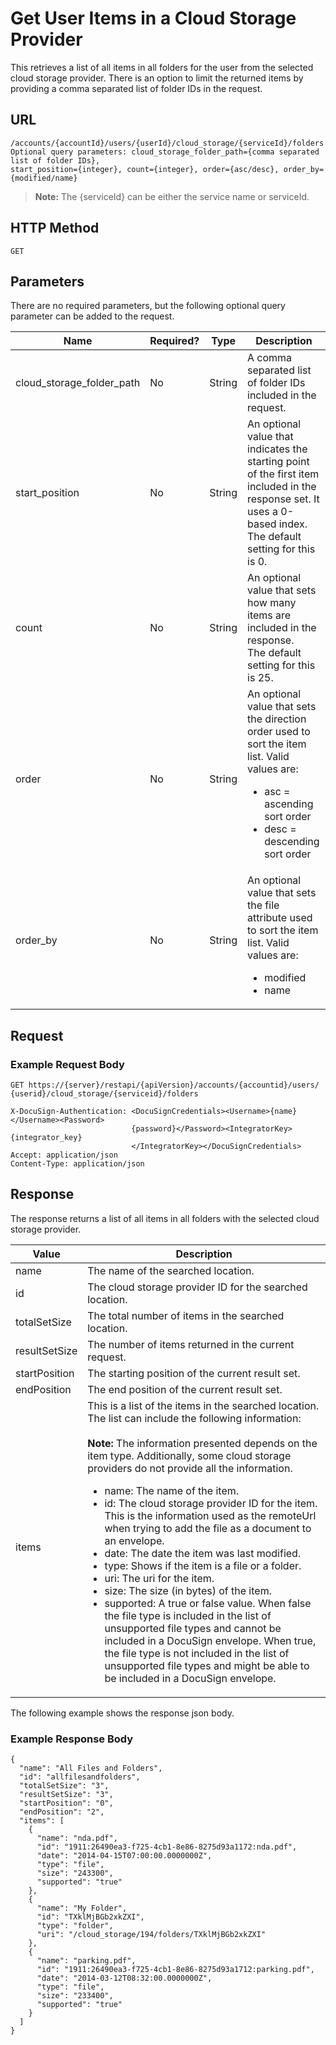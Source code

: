 # Get User Items in a Cloud Storage Provider

This retrieves a list of all items in all folders for the user from the selected cloud storage provider.
There is an option to limit the returned items by providing a comma separated list of folder IDs in the request.

## URL

    /accounts/{accountId}/users/{userId}/cloud_storage/{serviceId}/folders
    Optional query parameters: cloud_storage_folder_path={comma separated list of folder IDs},
    start_position={integer}, count={integer}, order={asc/desc}, order_by={modified/name}

>**Note:** The {serviceId} can be either the service name or serviceId.

## HTTP Method

    GET

## Parameters

There are no required parameters, but the following optional query parameter can be added to the request.

|Name|Required?|Type|Description|
|----|---------|----|-----------|
|cloud_storage_folder_path|No|String|A comma separated list of folder IDs included in the request.|
|start_position|No|String|An optional value that indicates the starting point of the first item included in the response set. It uses a 0-based index. The default setting for this is 0.|
|count|No|String|An optional value that sets how many items are included in the response.<br/>The default setting for this is 25.|
|order|No|String|An optional value that sets the direction order used to sort the item list. Valid values are:<ul><li>asc = ascending sort order</li><li>desc = descending sort order</li></ul>|
|order_by|No|String|An optional value that sets the file attribute used to sort the item list. Valid values are:<ul><li>modified</li><li>name</li></ul>|

## Request

### Example Request Body

    GET https://{server}/restapi/{apiVersion}/accounts/{accountid}/users/
    {userid}/cloud_storage/{serviceid}/folders
    
    X-DocuSign-Authentication: <DocuSignCredentials><Username>{name}</Username><Password>
                               {password}</Password><IntegratorKey>{integrator_key}
                               </IntegratorKey></DocuSignCredentials>
    Accept: application/json
    Content-Type: application/json

## Response

The response returns a list of all items in all folders with the selected cloud storage provider.

|Value|Description|
|-----|-----------|
|name|The name of the searched location.|
|id|The cloud storage provider ID for the searched location.|
|totalSetSize|The total number of items in the searched location.|
|resultSetSize|The number of items returned in the current request.|
|startPosition|The starting position of the current result set.|
|endPosition|The end position of the current result set.|
|items|This is a list of the items in the searched location. The list can include the following information:<br/><br/>**Note:** The information presented depends on the item type. Additionally, some cloud storage providers do not provide all the information.<br/><ul><li>name: The name of the item.</li><li>id: The cloud storage provider ID for the item. This is the information used as the remoteUrl when trying to add the file as a document to an envelope.</li><li>date: The date the item was last modified.</li><li>type: Shows if the item is a file or a folder.</li><li>uri: The uri for the item.</li><li>size: The size (in bytes) of the item.</li><li>supported: A true or false value. When false the file type is included in the list of unsupported file types and cannot be included in a DocuSign envelope. When true, the file type is not included in the list of unsupported file types and might be able to be included in a DocuSign envelope.</li></ul>|

The following example shows the response json body.

### Example Response Body

    {
      "name": "All Files and Folders",
      "id": "allfilesandfolders",
      "totalSetSize": "3",
      "resultSetSize": "3",
      "startPosition": "0",
      "endPosition": "2",
      "items": [
        {
          "name": "nda.pdf",
          "id": "1911:26490ea3-f725-4cb1-8e86-8275d93a1172:nda.pdf",
          "date": "2014-04-15T07:00:00.0000000Z",
          "type": "file",
          "size": "243300",
          "supported": "true"
        },
        {
          "name": "My Folder",
          "id": "TXklMjBGb2xkZXI",
          "type": "folder",
          "uri": "/cloud_storage/194/folders/TXklMjBGb2xkZXI"
        },
        {
          "name": "parking.pdf",
          "id": "1911:26490ea3-f725-4cb1-8e86-8275d93a1712:parking.pdf",
          "date": "2014-03-12T08:32:00.0000000Z",
          "type": "file",
          "size": "233400",
          "supported": "true"
        }
      ]
    }

